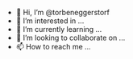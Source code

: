 - 👋 Hi, I’m @torbeneggerstorf
- 👀 I’m interested in ...
- 🌱 I’m currently learning ...
- 💞️ I’m looking to collaborate on ...
- 📫 How to reach me ...

<!---
torbeneggerstorf/torbeneggerstorf is a ✨ special ✨ repository because its `README.md` (this file) appears on your GitHub profile.
You can click the Preview link to take a look at your changes.
--->
